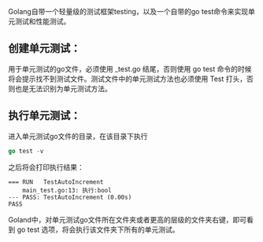 Golang自带一个轻量级的测试框架testing，以及一个自带的go test命令来实现单元测试和性能测试。

## 创建单元测试：

用于单元测试的go文件，必须使用 _test.go 结尾，否则使用 go test 命令的时候将会提示找不到测试文件。测试文件中的单元测试方法也必须使用 Test 打头，否则也是无法识别为单元测试方法。

## 执行单元测试：

进入单元测试go文件的目录，在该目录下执行

```go
go test -v
```

之后将会打印执行结果：

```
=== RUN   TestAutoIncrement
    main_test.go:13: 执行:bool
--- PASS: TestAutoIncrement (0.00s)
PASS
```

Goland中，对单元测试go文件所在文件夹或者更高的层级的文件夹右键，即可看到 go test 选项，将会执行该文件夹下所有的单元测试。

